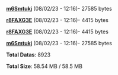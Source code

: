 [**m6Smtukj**](/data/m6Smtukj.txt) (08/02/23 - 12:16)- 27585 bytes

[**r8FAXG3E**](/data/r8FAXG3E.txt) (08/02/23 - 12:16)- 4415 bytes

[**r8FAXG3E**](/data/r8FAXG3E.txt) (08/02/23 - 12:16)- 4415 bytes

[**m6Smtukj**](/data/m6Smtukj.txt) (08/02/23 - 12:16)- 27585 bytes

**Total Datas**: 8923

**Total Size**: 58.54 MB / 58.5 MB